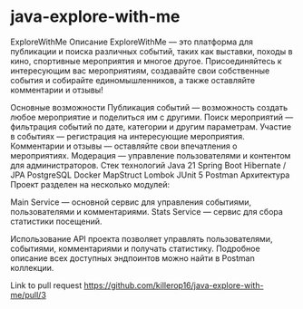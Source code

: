 # java-explore-with-me

ExploreWithMe
Описание
ExploreWithMe — это платформа для публикации и поиска различных событий, таких как выставки, походы в кино, спортивные мероприятия и многое другое. Присоединяйтесь к интересующим вас мероприятиям, создавайте свои собственные события и собирайте единомышленников, а также оставляйте комментарии и отзывы!

Основные возможности
Публикация событий — возможность создать любое мероприятие и поделиться им с другими.
Поиск мероприятий — фильтрация событий по дате, категории и другим параметрам.
Участие в событиях — регистрация на интересующие мероприятия.
Комментарии и отзывы — оставляйте свои впечатления о мероприятиях.
Модерация — управление пользователями и контентом для администраторов.
Стек технологий
Java 21
Spring Boot
Hibernate / JPA
PostgreSQL
Docker
MapStruct
Lombok
JUnit 5
Postman
Архитектура
Проект разделен на несколько модулей:

Main Service — основной сервис для управления событиями, пользователями и комментариями.
Stats Service — сервис для сбора статистики посещений.


Использование
API проекта позволяет управлять пользователями, событиями, комментариями и получать статистику. Подробное описание всех доступных эндпоинтов можно найти в Postman коллекции.


Link to pull request https://github.com/killerop16/java-explore-with-me/pull/3
